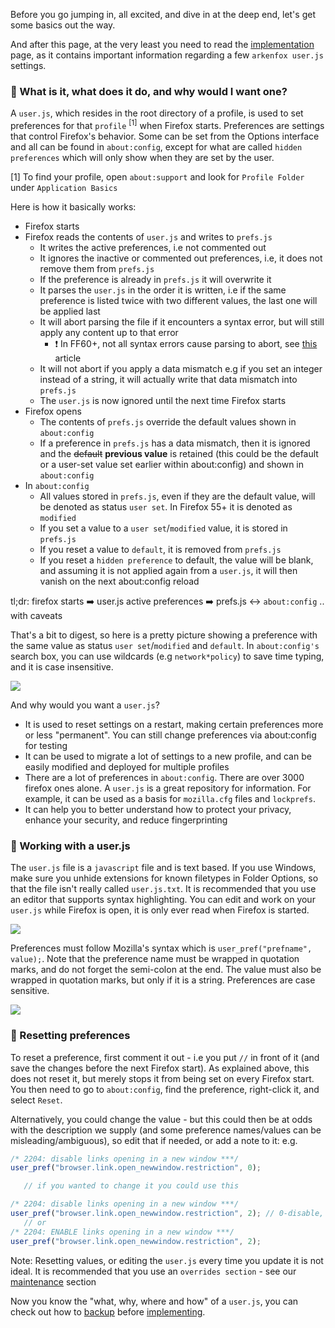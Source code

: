 Before you go jumping in, all excited, and dive in at the deep end, let's get some basics out the way.

And after this page, at the very least you need to read the [implementation](https://github.com/arkenfox/user.js/wiki/1.3-Implementation) page, as it contains important information regarding a few `arkenfox user.js` settings.

### :small_orange_diamond: What is it, what does it do, and why would I want one?

A `user.js`, which resides in the root directory of a profile, is used to set preferences for that `profile` <sup>[1]</sup> when Firefox starts. Preferences are settings that control Firefox's behavior. Some can be set from the Options interface and all can be found in `about:config`, except for what are called `hidden preferences` which will only show when they are set by the user.

[1] To find your profile, open `about:support` and look for `Profile Folder` under `Application Basics`

Here is how it basically works:
* Firefox starts
* Firefox reads the contents of `user.js` and writes to `prefs.js`
  * It writes the active preferences, i.e not commented out
  * It ignores the inactive or commented out preferences, i.e, it does not remove them from `prefs.js`
  * If the preference is already in `prefs.js` it will overwrite it
  * It parses the `user.js` in the order it is written, i.e if the same preference is listed twice with two different values, the last one will be applied last
  * It will abort parsing the file if it encounters a syntax error, but will still apply any content up to that error
    * :exclamation: In FF60+, not all syntax errors cause parsing to abort, see [this](https://blog.mozilla.org/nnethercote/2018/03/09/a-new-preferences-parser-for-firefox/) article
  * It will not abort if you apply a data mismatch e.g if you set an integer instead of a string, it will actually write that data mismatch into `prefs.js`
  * The `user.js` is now ignored until the next time Firefox starts
* Firefox opens
  * The contents of `prefs.js` override the default values shown in `about:config`
  * If a preference in `prefs.js` has a data mismatch, then it is ignored and the ~~default~~ **previous value** is retained (this could be the default or a user-set value set earlier within about:config) and shown in `about:config`
* In `about:config`
  * All values stored in `prefs.js`, even if they are the default value, will be denoted as status `user set`. In Firefox 55+ it is denoted as `modified`
  * If you set a value to a `user set`/`modified` value, it is stored in `prefs.js`
  * If you reset a value to `default`, it is removed from `prefs.js`
  * If you reset a `hidden preference` to default, the value will be blank, and assuming it is not applied again from a `user.js`, it will then vanish on the next about:config reload

tl;dr: firefox starts :arrow_right: user.js active preferences :arrow_right: prefs.js :left_right_arrow: `about:config` .. with caveats

That's a bit to digest, so here is a pretty picture showing a preference with the same value as status `user set`/`modified` and `default`. In `about:config's` search box, you can use wildcards (e.g `network*policy`) to save time typing, and it is case insensitive.

![](https://github.com/arkenfox/user.js/blob/master/wikipiki/overview03.png)

And why would you want a `user.js`?
* It is used to reset settings on a restart, making certain preferences more or less "permanent". You can still change preferences via about:config for testing
* It can be used to migrate a lot of settings to a new profile, and can be easily modified and deployed for multiple profiles
* There are a lot of preferences in `about:config`. There are over 3000 firefox ones alone. A `user.js` is a great repository for information. For example, it can be used as a basis for `mozilla.cfg` files and `lockprefs`.
* It can help you to better understand how to protect your privacy, enhance your security, and reduce fingerprinting

### :small_orange_diamond: Working with a user.js

The `user.js` file is a `javascript` file and is text based. If you use Windows, make sure you unhide extensions for known filetypes in Folder Options, so that the file isn't really called `user.js.txt`. It is recommended that you use an editor that supports syntax highlighting. You can edit and work on your `user.js` while Firefox is open, it is only ever read when Firefox is started.

![](https://github.com/arkenfox/user.js/blob/master/wikipiki/overview01.png)

Preferences must follow Mozilla's syntax which is `user_pref("prefname", value);`. Note that the preference name must be wrapped in quotation marks, and do not forget the semi-colon at the end. The value must also be wrapped in quotation marks, but only if it is a string. Preferences are case sensitive.

![](https://github.com/arkenfox/user.js/blob/master/wikipiki/overview02.png)

### :small_orange_diamond: Resetting preferences

To reset a preference, first comment it out - i.e you put `//` in front of it (and save the changes before the next Firefox start). As explained above, this does not reset it, but merely stops it from being set on every Firefox start. You then need to go to `about:config`, find the preference, right-click it, and select `Reset`.

Alternatively, you could change the value - but this could then be at odds with the description we supply (and some preference names/values can be misleading/ambiguous), so edit that if needed, or add a note to it: e.g.

```js
/* 2204: disable links opening in a new window ***/
user_pref("browser.link.open_newwindow.restriction", 0);

   // if you wanted to change it you could use this

/* 2204: disable links opening in a new window ***/
user_pref("browser.link.open_newwindow.restriction", 2); // 0-disable, 2=enable
   // or
/* 2204: ENABLE links opening in a new window ***/
user_pref("browser.link.open_newwindow.restriction", 2);
```

Note: Resetting values, or editing the `user.js` every time you update it is not ideal. It is recommended that you use an `overrides section` - see our [maintenance](https://github.com/arkenfox/user.js/wiki#small_orange_diamond-maintenance) section

Now you know the "what, why, where and how" of a `user.js`, you can check out how to [backup](https://github.com/arkenfox/user.js/wiki/1.2-Backing-Up) before [implementing](https://github.com/arkenfox/user.js/wiki/1.3-Implementation).